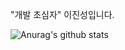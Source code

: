 "개발 초심자" 이진성입니다.

![Anurag's github stats](https://github-readme-stats.vercel.app/api?username=LEEJINSUNG123&show_icons=true&theme=tokyonight)
